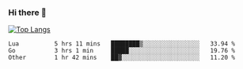 ### Hi there 👋

<!--
**3Xpl0it3r/3Xpl0it3r** is a ✨ _special_ ✨ repository because its `README.md` (this file) appears on your GitHub profile.

Here are some ideas to get you started:

- 🔭 I’m currently working on ...
- 🌱 I’m currently learning ...
- 👯 I’m looking to collaborate on ...
- 🤔 I’m looking for help with ...
- 💬 Ask me about ...
- 📫 How to reach me: ...
- 😄 Pronouns: ...
- ⚡ Fun fact: ...
-->


[![Top Langs](https://github-readme-stats.vercel.app/api/top-langs/?username=3Xpl0it3r&layout=compact)](https://github.com/3Xpl0it3r/3Xpl0it3r)

<!--START_SECTION:waka-->

```text
Lua          5 hrs 11 mins   ████████▒░░░░░░░░░░░░░░░░   33.94 %
Go           3 hrs 1 min     █████░░░░░░░░░░░░░░░░░░░░   19.76 %
Other        1 hr 42 mins    ██▓░░░░░░░░░░░░░░░░░░░░░░   11.20 %
```

<!--END_SECTION:waka-->
